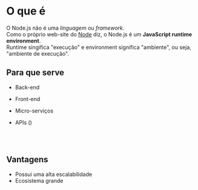 # O que é

O Node.js não é uma _linguagem_ ou _framework_. </br>
Como o próprio web-site do <a href="https://nodejs.org/en">Node</a> diz, o Node.js é um __JavaScript runtime environment__. </br>
Runtime singifica "execução" e environment significa "ambiente", ou seja, "ambiente de execução".


## Para que serve
- Back-end
- Front-end
- Micro-serviços

- APIs ()

</br>
</br>

## Vantagens 
- Possui uma alta escalabilidade
- Ecosistema grande
